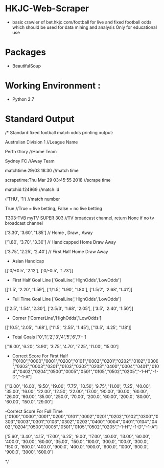 # HKJC-Web-Scraper
- basic crawler of bet.hkjc.com/football for live and fixed football odds which should be used for data mining and analysis
  Only for educational use 

# Packages 
- BeautifulSoup

# Working Environment : 
- Python 2.7

# Standard Output
/*
Standard fixed football match odds printing output:


Australian Division 1               //League Name

Perth Glory                         //Home Team 

Sydney FC                           //Away Team

matchtime:29/03 18:30               //match time

scrapetime:Thu Mar 29 03:45:55 2018 //scrape time

matchid:124969                      //match id

('THU', '1')                        //match number

True                                //True = live betting, False = no live betting

T303-TVB myTV SUPER 303             //TV broadcast channel, return None if no tv broadcast channel

['3.30', '3.60', '1.85']            // Home , Draw , Away

['1.80', '3.70', '3.30']            // Handicapped Home Draw Away

['3.75', '2.25', '2.40']            // First Half Home Draw Away

- Asian Handicap 

[['0/+0.5', '2.12'], ['0/-0.5', '1.73']] 

- First Half Goal Line ['GoalLine','HighOdds','LowOdds']

[['1.5', '2.20', '1.59'], ['1/1.5', '1.90', '1.80'], ['1.5/2', '2.68', '1.41']]

- Full Time Goal Line  ['GoalLine','HighOdds','LowOdds']

[['2.5', '1.54', '2.30'], ['2.5/3', '1.68', '2.05'], ['3.5', '2.40', '1.50']]

- Corner  ['CornerLine','HighOdds','LowOdds']

[['10.5', '2.05', '1.68'], ['11.5', '2.55', '1.45'], ['13.5', '4.25', '1.18']]

- Total Goals ['0','1','2','3','4','5','6','7+']

['16.00', '6.20', '3.90', '3.75', '4.70', '7.25', '11.00', '15.00']

- Correct Score For First Half ["0100","0000","0001","0200","0101","0002","0201","0202","0102","0300","0303","0003","0301","0103","0302","0203","0400","0004","0401","0104","0402","0204","0500","0005","0501","0105","0502","0205","-1-H","-1-D","-1-A"]

['13.00', '16.00', '9.50', '19.00', '7.75', '10.50', '9.75', '11.00', '7.25', '40.00', '35.00', '16.00', '22.00', '12.50', '22.00', '17.00', '90.00', '30.00', '60.00', '26.00', '60.00', '35.00', '250.0', '70.00', '200.0', '60.00', '200.0', '80.00', '60.00', '150.0', '29.00']

-Correct Score For Full Time
["0100","0000","0001","0200","0101","0002","0201","0202","0102","0300","0303","0003","0301","0103","0302","0203","0400","0004","0401","0104","0402","0204","0500","0005","0501","0105","0502","0205","-1-H","-1-D","-1-A"]

['5.60', '3.40', '4.15', '17.00', '6.25', '9.00', '17.00', '40.00', '13.00', '60.00', '400.0', '30.00', '60.00', '35.00', '150.0', '100.0', '300.0', '100.0', '300.0', '150.0', '600.0', '400.0', '900.0', '400.0', '900.0', '600.0', '1000', '900.0', '900.0', '3000', '600.0']




*/

 
